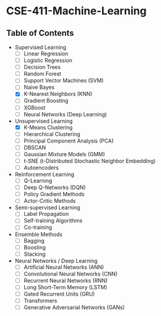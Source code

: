 # CSE-411-Machine-Learning

## Table of Contents
- Supervised Learning
  - [ ] Linear Regression
  - [ ] Logistic Regression
  - [ ] Decision Trees
  - [ ] Random Forest
  - [ ] Support Vector Machines (SVM)
  - [ ] Naive Bayes
  - [x] K-Nearest Neighbors (KNN)
  - [ ] Gradient Boosting
  - [ ] XGBoost
  - [ ] Neural Networks (Deep Learning)
  
- Unsupervised Learning
  - [x] K-Means Clustering
  - [ ] Hierarchical Clustering
  - [ ] Principal Component Analysis (PCA)
  - [ ] DBSCAN
  - [ ] Gaussian Mixture Models (GMM)
  - [ ] t-SNE (t-Distributed Stochastic Neighbor Embedding)
  - [ ] Autoencoders

- Reinforcement Learning
  - [ ] Q-Learning
  - [ ] Deep Q-Networks (DQN)
  - [ ] Policy Gradient Methods
  - [ ] Actor-Critic Methods
  
- Semi-supervised Learning
  - [ ] Label Propagation
  - [ ] Self-training Algorithms
  - [ ] Co-training

- Ensemble Methods
  - [ ] Bagging
  - [ ] Boosting
  - [ ] Stacking
  
- Neural Networks / Deep Learning  
  - [ ] Artificial Neural Networks (ANN)  
  - [ ] Convolutional Neural Networks (CNN)  
  - [ ] Recurrent Neural Networks (RNN)  
  - [ ] Long Short-Term Memory (LSTM)  
  - [ ] Gated Recurrent Units (GRU)  
  - [ ] Transformers  
  - [ ] Generative Adversarial Networks (GANs)
